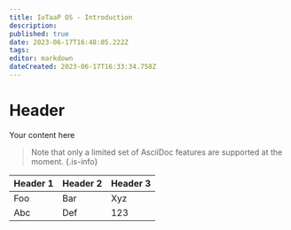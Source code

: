 ```yaml
---
title: IoTaaP OS - Introduction
description: 
published: true
date: 2023-06-17T16:48:05.222Z
tags: 
editor: markdown
dateCreated: 2023-06-17T16:33:34.758Z
---
```


# Header
Your content here

> Note that only a limited set of AsciiDoc features are supported at the moment.
{.is-info}



| Header 1 | Header 2 | Header 3 |
|----------|----------|----------|
| Foo      | Bar      | Xyz      |
| Abc      | Def      | 123      |
